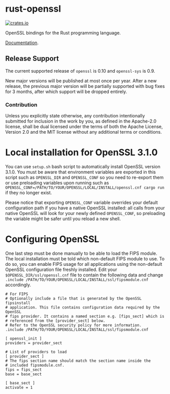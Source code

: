 # rust-openssl

[![crates.io](https://img.shields.io/crates/v/openssl.svg)](https://crates.io/crates/openssl)

OpenSSL bindings for the Rust programming language.

[Documentation](https://docs.rs/openssl).

## Release Support

The current supported release of `openssl` is 0.10 and `openssl-sys` is 0.9.

New major versions will be published at most once per year. After a new
release, the previous major version will be partially supported with bug
fixes for 3 months, after which support will be dropped entirely.

### Contribution

Unless you explicitly state otherwise, any contribution intentionally
submitted for inclusion in the work by you, as defined in the Apache-2.0
license, shall be dual licensed under the terms of both the Apache License,
Version 2.0 and the MIT license without any additional terms or conditions.


# Local installation for OpenSSL 3.1.0
You can use `setup.sh` bash script to automatically install OpenSSL version 3.1.0. You must be aware that environment variables are exported in this script such as `OPENSSL_DIR` and `OPENSSL_CONF` so you need to re-export them or use preloading variables upon running such as `OPENSSL_CONF=/PATH/TO/YOUR/OPENSSL/LOCAL/INSTALL/openssl.cnf cargo run` if they no longer exist.

Please notice that exporting `OPENSSL_CONF` variable overrides your default configuration path if you have a native OpenSSL installed: all calls from your native OpenSSL will look for your newly defined `OPENSSL_CONF`, so preloading the variable might be safer until you reload a new shell.


# Configuring OpenSSL
One last step must be done manually to be able to load the FIPS module. The local installation must be told which non-default FIPS module to use. To do so, you can enable FIPS usage for all applications using the non-default OpenSSL configuration file freshly installed. Edit your `$OPENSSL_DIR/ssl/openssl.cnf` file to contain the following data and change `.include /PATH/TO/YOUR/OPENSSL/LOCAL/INSTALL/ssl/fipsmodule.cnf` accordingly.

```
# For FIPS
# Optionally include a file that is generated by the OpenSSL fipsinstall
# application. This file contains configuration data required by the OpenSSL
# fips provider. It contains a named section e.g. [fips_sect] which is
# referenced from the [provider_sect] below.
# Refer to the OpenSSL security policy for more information.
.include /PATH/TO/YOUR/OPENSSL/LOCAL/INSTALL/ssl/fipsmodule.cnf

[ openssl_init ]
providers = provider_sect

# List of providers to load
[ provider_sect ]
# The fips section name should match the section name inside the
# included fipsmodule.cnf.
fips = fips_sect
base = base_sect

[ base_sect ]
activate = 1
```
